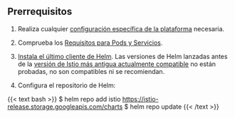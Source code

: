 ---
---
## Prerrequisitos

1. Realiza cualquier [configuración específica de la plataforma](/es/docs/setup/platform-setup/) necesaria.

1. Comprueba los [Requisitos para Pods y Servicios](/es/docs/ops/deployment/application-requirements/).

1. [Instala el último cliente de Helm](https://helm.sh/docs/intro/install/). Las versiones de Helm lanzadas antes de la [versión de Istio más antigua actualmente compatible](docs/releases/supported-releases/#support-status-of-istio-releases) no están probadas, no son compatibles ni se recomiendan.

1. Configura el repositorio de Helm:

{{< text bash >}}
$ helm repo add istio https://istio-release.storage.googleapis.com/charts
$ helm repo update
{{< /text >}}
